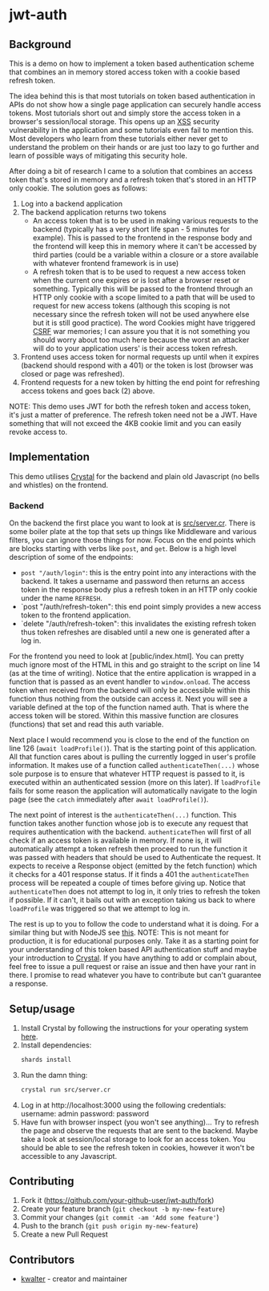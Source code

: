 # jwt-auth

## Background

This is a demo on how to implement a token based authentication scheme that
combines an in memory stored access token with a cookie based refresh token.

The idea behind this is that most tutorials on token based authentication
in APIs do not show how a single page application can securely handle
access tokens. Most tutorials short out and simply store the access
token in a browser's session/local storage. This opens up an
[XSS](https://en.wikipedia.org/wiki/Cross-site_scripting) security
vulnerability in the application and some tutorials even fail to mention this.
Most developers who learn from these tutorials either never get to
understand the problem on their hands or are just too lazy to go further
and learn of possible ways of mitigating this security hole.

After doing a bit of research I came to a solution that combines
an access token that's stored in memory and a refresh token that's stored
in an HTTP only cookie. The solution goes as follows:

1. Log into a backend application
2. The backend application returns two tokens
    - An access token that is to be used in making various requests to the
      backend (typically has a very short life span - 5 minutes for example).
      This is passed to the frontend in the response body and the frontend
      will keep this in memory where it can't be accessed by third parties
      (could be a variable within a closure or a store available with whatever
      frontend framework is in use)
    - A refresh token that is to be used to request a new access token when
      the current one expires or is lost after a browser reset or something.
      Typically this will be passed to the frontend through an HTTP only
      cookie with a scope limited to a path that will be used to request for
      new access tokens (although this scoping is not necessary since the
      refresh token will not be used anywhere else but it is still good
      practice). The word Cookies might have triggered
      [CSRF](https://en.wikipedia.org/wiki/Cross-site_request_forgery) war
      memories; I can assure you that it is not something you should worry
      about too much here because the worst an attacker will do to your
      application users' is their access token refresh.
3. Frontend uses access token for normal requests up until when it expires
   (backend should respond with a 401) or the token is lost (browser was
   closed or page was refreshed).
4. Frontend requests for a new token by hitting the end point for refreshing
   access tokens and goes back (2) above.

NOTE: This demo uses JWT for both the refresh token and access token, it's
just a matter of preference. The refresh token need not be a JWT. Have
something that will not exceed the 4KB cookie limit and you can easily
revoke access to.

## Implementation

This demo utilises [Crystal](https://crystal-lang.org/) for the backend and
plain old Javascript (no bells and whistles) on the frontend.

### Backend
On the backend the first place you want to look at is
[src/server.cr](./src/server.cr). There is some boiler plate at the top
that sets up things like Middleware and various filters, you can ignore
those things for now. Focus on the end points which are blocks starting
with verbs like `post`, and `get`. Below is a high level description of
some of the endpoints:

- `post "/auth/login"`: this is the entry point into any interactions with
   the backend. It takes a username and password then returns an access token
   in the response body plus a refresh token in an HTTP only cookie under
   the name `REFRESH`.
- `post "/auth/refresh-token": this end point simply provides a new access
   token to the frontend application.
- `delete "/auth/refresh-token": this invalidates the existing refresh token
  thus token refreshes are disabled until a new one is generated after a
  log in.
  
For the frontend you need to look at [public/index.html]. You can pretty
much ignore most of the HTML in this and go straight to the script on
line 14 (as at the time of writing). Notice that the entire application
is wrapped in a function that is passed as an event handler to
`window.onload`. The access token when received from the backend will only
be accessible within this function thus nothing from the outside can
access it. Next you will see a variable defined at the top of the function
named auth. That is where the access token will be stored. Within this
massive function are closures (functions) that set and read this auth
variable.

Next place I would recommend you is close to the end of the function on
line 126 (`await loadProfile()`). That is the starting point of this
application. All that function cares about is pulling the currently
logged in user's profile information. It makes use of a function called
`authenticateThen(...)` whose sole purpose is to ensure that whatever
HTTP request is passed to it, is executed within an authenticated session
(more on this later). If `loadProfile` fails for some reason the application
will automatically navigate to the login page (see the `catch` immediately
after `await loadProfile()`).

The next point of interest is the `authenticateThen(...)` function. This
function takes another function whose job is to execute any request that
requires authentication with the backend. `authenticateThen` will first
of all check if an access token is available in memory. If none is, it
will automatically attempt a token refresh then proceed to run the function
it was passed with headers that should be used to Authenticate the request.
It expects to receive a Response object (emitted by the fetch function)
which it checks for a 401 response status. If it finds a 401 the
`authenticateThen` process will be repeated a couple of times before
giving up. Notice that `authenticateThen` does not attempt to log in,
it only tries to refresh the token if possible. If it can't, it bails
out with an exception taking us back to where `loadProfile` was triggered
so that we attempt to log in.

The rest is up to you to follow the code to understand what it is doing.
For a similar thing but with NodeJS see
[this](https://github.com/benawad/jwt-auth-example). NOTE: This is not
meant for production, it is for educational purposes only. Take it as
a starting point for your understanding of this token based API
authentication stuff and maybe your introduction to
[Crystal](https://crystal-lang.org). If you have anything to add or
complain about, feel free to issue a pull request or raise an issue
and then have your rant in there. I promise to read whatever you have
to contribute but can't guarantee a response.

## Setup/usage

1. Install Crystal by following the instructions for your operating
   system [here](https://crystal-lang.org/install/).
2. Install dependencies:
    ```sh
    shards install
    ```
3. Run the damn thing:
    ```sh
    crystal run src/server.cr
    ```
4. Log in at http://localhost:3000 using the following credentials:
    username: admin
    password: password
5. Have fun with browser inspect (you won't see anything)... Try to
   refresh the page and observe the requests that are sent to the backend.
   Maybe take a look at session/local storage to look for an access token.
   You should be able to see the refresh token in cookies, however it
   won't be accessible to any Javascript.
## Contributing

1. Fork it (<https://github.com/your-github-user/jwt-auth/fork>)
2. Create your feature branch (`git checkout -b my-new-feature`)
3. Commit your changes (`git commit -am 'Add some feature'`)
4. Push to the branch (`git push origin my-new-feature`)
5. Create a new Pull Request

## Contributors

- [kwalter](https://github.com/kwalter94) - creator and maintainer
